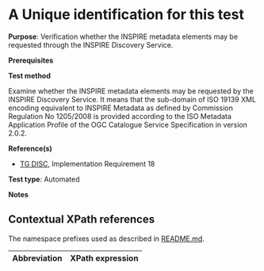 # A Unique identification for this test

**Purpose**: Verification whether the INSPIRE metadata elements may be requested through the INSPIRE Discovery Service.

**Prerequisites**


**Test method**

 Examine whether the INSPIRE metadata elements may be requested by the INSPIRE Discovery Service. It means that the sub-domain of ISO 19139 XML encoding equivalent to INSPIRE Metadata as defined by Commission Regulation No 1205/2008 is provided according to the ISO Metadata Application Profile of the OGC Catalogue Service Specification in version 2.0.2.

**Reference(s)**

* [TG DISC](README.md#ref_TG_DISC), Implementation Requirement 18

**Test type**: Automated

**Notes**

## Contextual XPath references

The namespace prefixes used as described in [README.md](README.md#namespaces).

Abbreviation                                               |  XPath expression
---------------------------------------------------------- | -------------------------------------------------------------------------
